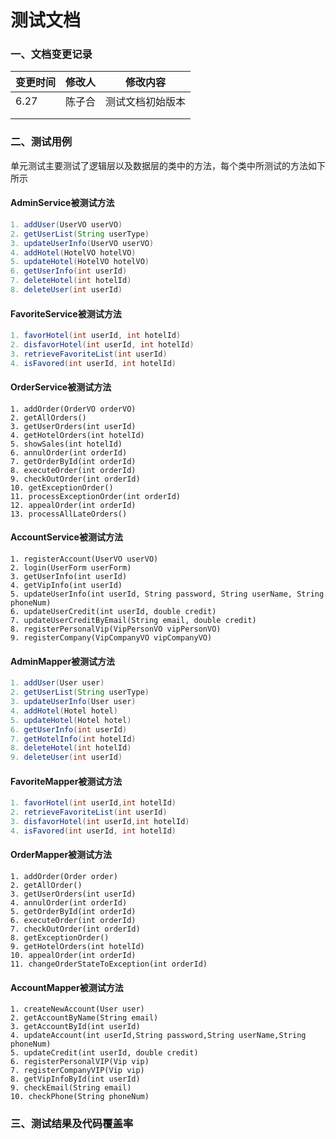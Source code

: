 # 测试文档

### 一、文档变更记录

| 变更时间 | 修改人 | 修改内容         |
| -------- | ------ | ---------------- |
| 6.27     | 陈子合 | 测试文档初始版本 |
|          |        |                  |
|          |        |                  |

### 二、测试用例

单元测试主要测试了逻辑层以及数据层的类中的方法，每个类中所测试的方法如下所示

#### AdminService被测试方法

```java
1. addUser(UserVO userVO)
2. getUserList(String userType)
3. updateUserInfo(UserVO userVO)
4. addHotel(HotelVO hotelVO)
5. updateHotel(HotelVO hotelVO)
6. getUserInfo(int userId)
7. deleteHotel(int hotelId)
8. deleteUser(int userId)
```

#### FavoriteService被测试方法

```java
1. favorHotel(int userId, int hotelId)
2. disfavorHotel(int userId, int hotelId)
3. retrieveFavoriteList(int userId)
4. isFavored(int userId, int hotelId)
```

#### OrderService被测试方法

```
1. addOrder(OrderVO orderVO)
2. getAllOrders()
3. getUserOrders(int userId)
4. getHotelOrders(int hotelId)
5. showSales(int hotelId)
6. annulOrder(int orderId)
7. getOrderById(int orderId)
8. executeOrder(int orderId)
9. checkOutOrder(int orderId)
10. getExceptionOrder()
11. processExceptionOrder(int orderId)
12. appealOrder(int orderId)
13. processAllLateOrders()
```

#### AccountService被测试方法

```
1. registerAccount(UserVO userVO)
2. login(UserForm userForm)
3. getUserInfo(int userId)
4. getVipInfo(int userId)
5. updateUserInfo(int userId, String password, String userName, String phoneNum)
6. updateUserCredit(int userId, double credit)
7. updateUserCreditByEmail(String email, double credit)
8. registerPersonalVip(VipPersonVO vipPersonVO)
9. registerCompany(VipCompanyVO vipCompanyVO)
```

#### AdminMapper被测试方法

```java
1. addUser(User user)
2. getUserList(String userType)
3. updateUserInfo(User user)
4. addHotel(Hotel hotel)
5. updateHotel(Hotel hotel)
6. getUserInfo(int userId)
7. getHotelInfo(int hotelId)
8. deleteHotel(int hotelId)
9. deleteUser(int userId)
```

#### FavoriteMapper被测试方法

```java
1. favorHotel(int userId,int hotelId)
2. retrieveFavoriteList(int userId)
3. disfavorHotel(int userId,int hotelId)
4. isFavored(int userId, int hotelId)
```

#### OrderMapper被测试方法

```
1. addOrder(Order order)
2. getAllOrder()
3. getUserOrders(int userId)
4. annulOrder(int orderId)
5. getOrderById(int orderId)
6. executeOrder(int orderId)
7. checkOutOrder(int orderId)
8. getExceptionOrder()
9. getHotelOrders(int hotelId)
10. appealOrder(int orderId)
11. changeOrderStateToException(int orderId)
```

#### AccountMapper被测试方法

```
1. createNewAccount(User user)
2. getAccountByName(String email)
3. getAccountById(int userId)
4. updateAccount(int userId,String password,String userName,String phoneNum)
5. updateCredit(int userId, double credit)
6. registerPersonalVIP(Vip vip)
7. registerCompanyVIP(Vip vip)
8. getVipInfoById(int userId)
9. checkEmail(String email)
10. checkPhone(String phoneNum)
```

### 三、测试结果及代码覆盖率

